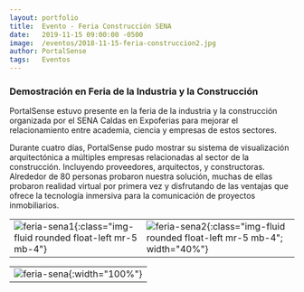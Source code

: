 ```yaml
---
layout: portfolio
title:  Evento - Feria Construcción SENA
date:   2019-11-15 09:00:00 -0500
image:  /eventos/2018-11-15-feria-construccion2.jpg
author: PortalSense
tags:   Eventos
---
```


### Demostración en Feria de la Industria y la Construcción

PortalSense estuvo presente en la feria de la industria y la construcción organizada por el SENA Caldas en Expoferias para mejorar el relacionamiento entre academia, ciencia y empresas de estos sectores.

Durante cuatro días, PortalSense pudo mostrar su sistema de visualización arquitectónica a múltiples empresas relacionadas al sector de la construcción. Incluyendo proveedores, arquitectos, y constructoras. Alrededor de 80 personas probaron nuestra solución, muchas de ellas probaron realidad virtual por primera vez y disfrutando de las ventajas que ofrece la tecnología inmersiva para la comunicación de proyectos inmobiliarios.

|||
|---|---|
|![feria-sena1]({{site.baseurl}}/assets/images/portfolio/eventos/2018-11-15-feria-construccion.jpg){:class="img-fluid rounded float-left mr-5 mb-4"}|![feria-sena2]({{site.baseurl}}/assets/images/portfolio/eventos/2018-11-15-feria-construccion2.jpg){:class="img-fluid rounded float-left mr-5 mb-4"; width="40%"}|

||
|---|
|![feria-sena]({{site.baseurl}}/assets/images/portfolio/eventos/2018-11-07-feria-construccion-sena.jpg){:width="100%"}|
